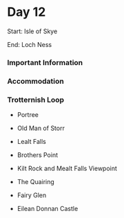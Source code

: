 # Day 12

Start: Isle of Skye

End: Loch Ness

### Important Information

### Accommodation

### Trotternish Loop

* Portree
* Old Man of Storr
* Lealt Falls
* Brothers Point
* Kilt Rock and Mealt Falls Viewpoint
* The Quairing
* Fairy Glen

* Eilean Donnan Castle







